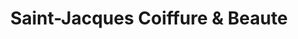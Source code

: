 ---
title: "Saint-Jacques Coiffure & Beaute"
url: /zuerich/saint-jacques-coiffure-und-beaute/
shop: Friseur
---